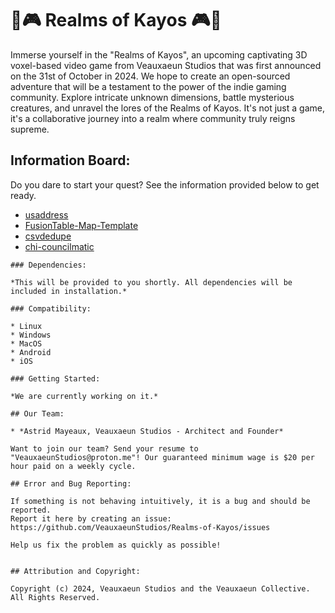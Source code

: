 # 🌌🎮 Realms of Kayos 🎮🌌
Immerse yourself in the "Realms of Kayos", an upcoming captivating 3D voxel-based video game from Veauxaeun Studios that was first announced on the 31st of October in 2024. We hope to create an open-sourced adventure that will be a testament to the power of the indie gaming community. Explore intricate unknown dimensions, battle mysterious creatures, and unravel the lores of the Realms of Kayos. It's not just a game, it's a collaborative journey into a realm where community truly reigns supreme.

## Information Board:

Do you dare to start your quest? See the information provided below to get ready.

* [usaddress](https://github.com/datamade/usaddress)
* [FusionTable-Map-Template](https://github.com/derekeder/FusionTable-Map-Template)
* [csvdedupe](https://github.com/datamade/csvdedupe)
* [chi-councilmatic](https://github.com/datamade/chi-councilmatic)

```
### Dependencies:

*This will be provided to you shortly. All dependencies will be included in installation.*

### Compatibility:

* Linux
* Windows
* MacOS
* Android
* iOS

### Getting Started:

*We are currently working on it.*

## Our Team:

* *Astrid Mayeaux, Veauxaeun Studios - Architect and Founder*

Want to join our team? Send your resume to "VeauxaeunStudios@proton.me"! Our guaranteed minimum wage is $20 per hour paid on a weekly cycle.

## Error and Bug Reporting:

If something is not behaving intuitively, it is a bug and should be reported.
Report it here by creating an issue: https://github.com/VeauxaeunStudios/Realms-of-Kayos/issues

Help us fix the problem as quickly as possible!


## Attribution and Copyright:

Copyright (c) 2024, Veauxaeun Studios and the Veauxaeun Collective. All Rights Reserved.
```
